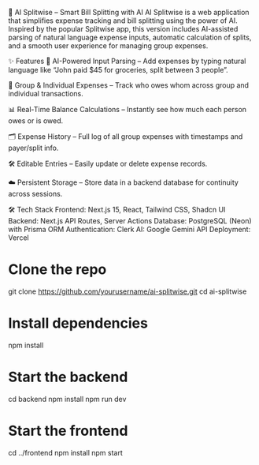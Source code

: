 💸 AI Splitwise – Smart Bill Splitting with AI
AI Splitwise is a web application that simplifies expense tracking and bill splitting using the power of AI. Inspired by the popular Splitwise app, this version includes AI-assisted parsing of natural language expense inputs, automatic calculation of splits, and a smooth user experience for managing group expenses.

✨ Features
🧠 AI-Powered Input Parsing – Add expenses by typing natural language like “John paid $45 for groceries, split between 3 people”.

👥 Group & Individual Expenses – Track who owes whom across group and individual transactions.

📊 Real-Time Balance Calculations – Instantly see how much each person owes or is owed.

🗂️ Expense History – Full log of all group expenses with timestamps and payer/split info.

🛠️ Editable Entries – Easily update or delete expense records.

☁️ Persistent Storage – Store data in a backend database for continuity across sessions.

🛠 Tech Stack
Frontend: Next.js 15, React, Tailwind CSS, Shadcn UI
Backend: Next.js API Routes, Server Actions
Database: PostgreSQL (Neon) with Prisma ORM
Authentication: Clerk
AI: Google Gemini API
Deployment: Vercel


# Clone the repo
git clone https://github.com/yourusername/ai-splitwise.git
cd ai-splitwise

# Install dependencies
npm install

# Start the backend
cd backend
npm install
npm run dev

# Start the frontend
cd ../frontend
npm install
npm start





